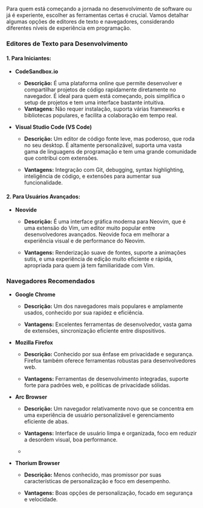   
Para quem está começando a jornada no desenvolvimento de software ou já é experiente, escolher as ferramentas certas é crucial. Vamos detalhar algumas opções de editores de texto e navegadores, considerando diferentes níveis de experiência em programação.

### Editores de Texto para Desenvolvimento

#### 1. Para Iniciantes:

- **CodeSandbox.io**
    
    - **Descrição:** É uma plataforma online que permite desenvolver e compartilhar projetos de código rapidamente diretamente no navegador. É ideal para quem está começando, pois simplifica o setup de projetos e tem uma interface bastante intuitiva.
    - **Vantagens:** Não requer instalação, suporta várias frameworks e bibliotecas populares, e facilita a colaboração em tempo real.
    
- **Visual Studio Code (VS Code)**
    
    - **Descrição:** Um editor de código fonte leve, mas poderoso, que roda no seu desktop. É altamente personalizável, suporta uma vasta gama de linguagens de programação e tem uma grande comunidade que contribui com extensões.
    
    - **Vantagens:** Integração com Git, debugging, syntax highlighting, inteligência de código, e extensões para aumentar sua funcionalidade.

#### 2. Para Usuários Avançados:

- **Neovide**
    - **Descrição:** É uma interface gráfica moderna para Neovim, que é uma extensão do Vim, um editor muito popular entre desenvolvedores avançados. Neovide foca em melhorar a experiência visual e de performance do Neovim.
    
    - **Vantagens:** Renderização suave de fontes, suporte a animações sutis, e uma experiência de edição muito eficiente e rápida, apropriada para quem já tem familiaridade com Vim.

### Navegadores Recomendados

- **Google Chrome**
    
    - **Descrição:** Um dos navegadores mais populares e amplamente usados, conhecido por sua rapidez e eficiência.
    
    - **Vantagens:** Excelentes ferramentas de desenvolvedor, vasta gama de extensões, sincronização eficiente entre dispositivos.
    
- **Mozilla Firefox**
    
    - **Descrição:** Conhecido por sua ênfase em privacidade e segurança. Firefox também oferece ferramentas robustas para desenvolvedores web.
    
    - **Vantagens:** Ferramentas de desenvolvimento integradas, suporte forte para padrões web, e políticas de privacidade sólidas.
    
- **Arc Browser**
    
    - **Descrição:** Um navegador relativamente novo que se concentra em uma experiência de usuário personalizável e gerenciamento eficiente de abas.
    
    - **Vantagens:** Interface de usuário limpa e organizada, foco em reduzir a desordem visual, boa performance.
    - 
- **Thorium Browser**
    
    - **Descrição:** Menos conhecido, mas promissor por suas características de personalização e foco em desempenho.
    
	-  **Vantagens:** Boas opções de personalização, focado em segurança e velocidade.

